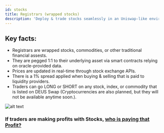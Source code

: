 ```yaml
---
id: stocks
title: Registrars (wrapped stocks)
description: 'Deploy & trade stocks seamlessly in an Uniswap-like environment.'
---
```


## Key facts:

- Registrars are wrapped stocks, commodities, or other traditional financial assests.
- They are pegged 1:1 to their underlying asset via smart contracts relying on oracle-provided data.
- Prices are updated in real-time through stock exchange APIs.
- There is a 1% spread applied when buying & selling that is paid to liquidity providers.
- Traders can go LONG or SHORT on any stock, index, or commodity that is listed on DEUS Swap (Cryptocurrencies are also planned, but they will not be available anytime soon.).  

![alt text](https://i.ibb.co/v3bx1vm/wTSLA2.png "Logo Title Text 1")

### If traders are making profits with Stocks, [who is paying that Profit?](profit.md)





